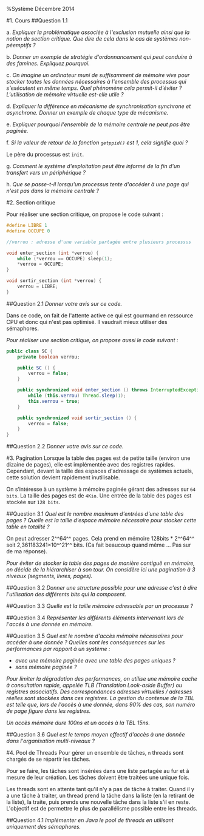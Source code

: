 %Système Décembre 2014

#1. Cours
##Question 1.1

a. *Expliquer la problématique associée à l'exclusion mutuelle ainsi que la
notion de section critique. Que dire de cela dans le cas de systèmes
non-péemptifs ?*

b. *Donner un exemple de stratégie d'ordonnancement qui peut conduire à des
famines. Expliquez pourquoi.*

c. *On imagine un ordinateur muni de suffisamment de mémoire vive pour stocker
toutes les données nécessaires à l'ensemble des processus qui s'exécutent en
même temps. Quel phénomène cela permit-il d'éviter ? L'utilisation de mémoire
virtuelle est-elle utile ?*

d. *Expliquer la différence en mécanisme de synchronisation synchrone et
asynchrone. Donner un exemple de chaque type de mécanisme.*

e. *Expliquer pourquoi l'ensemble de la mémoire centrale ne peut pas être
paginée.*

f. *Si la valeur de retour de la fonction `getppid()` est 1, cela signifie
quoi ?*

Le père du processus est `init`.

g. *Comment le système d'exploitation peut être informé de la fin d'un transfert
vers un périphérique ?*

h. *Que se passe-t-il lorsqu'un processus tente d'accéder à une page qui n'est
pas dans la mémoire centrale ?*

#2. Section critique

Pour réaliser une section critique, on propose le code suivant :
```C
#define LIBRE 1
#define OCCUPE 0

//verrou : adresse d'une variable partagée entre plusieurs processus

void enter_section (int *verrou) {
    while (*verrou == OCCUPE) sleep(1);
    *verrou = OCCUPE;
}

void sortir_section (int *verrou) {
    verrou = LIBRE;
}
```

##Question 2.1
*Donner votre avis sur ce code.*

Dans ce code, on fait de l'attente active ce qui est gourmand en ressource CPU
et donc qui n'est pas optimisé. Il vaudrait mieux utiliser des sémaphores.

*Pour réaliser une section critique, on propose aussi le code suivant :*
```java
public class SC {
    private boolean verrou;

    public SC () {
        verrou = false;
    }

    public synchronized void enter_section () throws InterruptedException {
        while (this.verrou) Thread.sleep(1);
        this.verrou = true;
    }

    public synchronized void sortir_section () {
        verrou = false;
    }
}
```

##Question 2.2
*Donner votre avis sur ce code.*

#3. Pagination
Lorsque la table des pages est de petite taille (environ une dizaine de pages),
elle est implémentée avec des registres rapides. Cependant, devant la taille des
espaces d'adressage de systèmes actuels, cette solution devient rapidement
inutilisable.

On s’intéresse à un système à mémoire paginée gérant des adresses sur `64 bits`.
La taille des pages est de `4Kio`. Une entrée de la table des pages est stockée
sur `128 bits`.

##Question 3.1
*Quel est le nombre maximum d'entrées d'une table des pages ? Quelle est la
taille d'espace mémoire nécessaire pour stocker cette table en totalité ?*

On peut adresser 2^^64^^ pages. Cela prend en mémoire 128bits * 2^^64^^ soit
2,361183241×10^^21^^ bits. (Ca fait beaucoup quand même ... Pas sur de ma
réponse).

*Pour éviter de stocker la table des pages de manière contiguë en mémoire, on
décide de la hiérarchiser à son tour. On considère ici une pagination à 3
niveaux (segments, livres, pages).*

##Question 3.2
*Donner une structure possible pour une adresse c'est à dire l'utilisation des
différents bits qui la composent.*

##Question 3.3
*Quelle est la taille mémoire adressable par un processus ?*

##Question 3.4
*Représenter les différents éléments intervenant lors de l'accès à une donnée
en mémoire.*

##Question 3.5
*Quel est le nombre d'accès mémoire nécessaires pour accéder à une donnée ?
Quelles sont les conséquences sur les performances par rapport à un système :*

- *avec une mémoire paginée avec une table des pages uniques ?*
- *sans mémoire paginée ?*

*Pour limiter la dégradation des performances, on utilise une mémoire cache à
consultation rapide, appelée TLB (Translation Look-aside Buffer) ou registres
associatifs. Des correspondances adresses virtuelles / adresses réelles sont
stockées dans ces registres. La gestion du contenue de la TBL est telle que,
lors de l'accès à une donnée, dans 90% des cas, son numéro de page figure dans
les registres.*

*Un accès mémoire dure 100ns et un accès à la TBL 15ns.*

##Question 3.6
*Quel est le temps moyen effectif d'accès à une donnée dans l'organisation
multi-niveaux ?*

#4. Pool de Threads
Pour gérer un ensemble de tâches, `n` threads sont chargés de se répartir les
tâches.

Pour se faire, les tâches sont insérées dans une liste partagée au fur et à
mesure de leur création. Les tâches doivent être traitées une unique fois.

Les threads sont en attente tant qu'il n'y a pas de tâche à traiter. Quand il y
a une tâche à traiter, un thread prend la tâche dans la liste (en la retirant de
la liste), la traite, puis prends une nouvelle tâche dans la liste s'il en
reste. L'objectif est de permettre le plus de parallélisme possible entre les
threads.

##Question 4.1
*Implémenter en Java le pool de threads en utilisant uniquement des sémaphores.*
